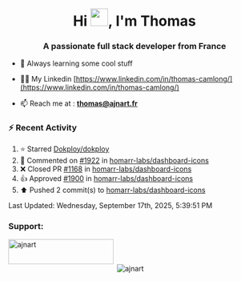 <h1 align="center">Hi <img height="35px" src="https://raw.githubusercontent.com/MartinHeinz/MartinHeinz/master/wave.gif" width="35px"/>, I'm Thomas</h1>
<h3 align="center">A passionate full stack developer from France</h3>

- 🌱 Always learning some cool stuff 

- 👨‍💻 My Linkedin [https://www.linkedin.com/in/thomas-camlong/](https://www.linkedin.com/in/thomas-camlong/)

- 📫 Reach me at : **thomas@ajnart.fr**

### :zap: Recent Activity

<!--RECENT_ACTIVITY:start-->
1. ⭐ Starred [Dokploy/dokploy](https://github.com/Dokploy/dokploy)<br>
2. 💬 Commented on [#1922](https://github.com/homarr-labs/dashboard-icons/issues/1922#issuecomment-3257115405) in [homarr-labs/dashboard-icons](https://github.com/homarr-labs/dashboard-icons)<br>
3. ❌ Closed PR [#1168](https://github.com/homarr-labs/dashboard-icons/pull/1168) in [homarr-labs/dashboard-icons](https://github.com/homarr-labs/dashboard-icons)<br>
4. 👍 Approved [#1900](https://github.com/homarr-labs/dashboard-icons/pull/1900#pullrequestreview-3188040977) in [homarr-labs/dashboard-icons](https://github.com/homarr-labs/dashboard-icons)<br>
5. ⬆️ Pushed 2 commit(s) to [homarr-labs/dashboard-icons](https://github.com/homarr-labs/dashboard-icons)<br>
<!--RECENT_ACTIVITY:end-->

<!--RECENT_ACTIVITY:last_update-->
Last Updated: Wednesday, September 17th, 2025, 5:39:51 PM
<!--RECENT_ACTIVITY:last_update_end-->
<h3 align="left">Support:</h3>
<p><a href="https://ko-fi.com/ajnart"> <img align="left" src="https://cdn.ko-fi.com/cdn/kofi3.png?v=3" height="50" width="210" alt="ajnart" /></a></p><br><br>

<p>&nbsp;<img align="center" src="https://github-readme-stats.vercel.app/api?username=ajnart&show_icons=true&theme=tokyonight&locale=en" alt="ajnart" /></p>
